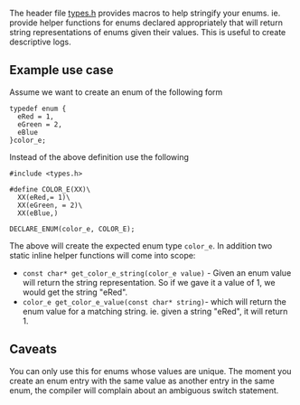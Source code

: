 The header file [types.h](../inc/cutils/types.h) provides macros to help stringify your enums. ie. provide helper functions for enums declared appropriately that will return string representations of enums given their values. This is useful to create descriptive logs.

## Example use case
Assume we want to create an enum of the following form
```
typedef enum {
  eRed = 1,
  eGreen = 2,
  eBlue 
}color_e;
```

Instead of the above definition use the following 

```
#include <types.h>

#define COLOR_E(XX)\
  XX(eRed,= 1)\
  XX(eGreen, = 2)\
  XX(eBlue,)

DECLARE_ENUM(color_e, COLOR_E);
```

The above will create the expected enum type `color_e`. In addition two static inline helper functions will come into scope:
* `const char* get_color_e_string(color_e value)` - Given an enum value will return the string representation. So if we gave it a value of 1, we would get the string "eRed". 
* `color_e get_color_e_value(const char* string)`- which will return the enum value for a matching string. ie. given a string "eRed", it will return 1.

## Caveats
You can only use this for enums whose values are unique. The moment you create an enum entry with the same value as another entry in the same enum, the compiler will complain about an ambiguous switch statement. 

 